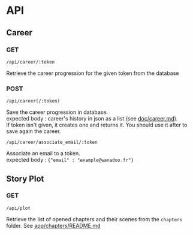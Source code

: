 API
===


## Career


### GET
	
	/api/career/:token

Retrieve the career progression for the given token from the database

### POST

	/api/career(/:token)

Save the career progression in database.  
expected body : career's history in json as a list (see [doc/career.md](career.md)).  
If token isn't given, it creates one and returns it. You should use it after to save again the career.


	/api/career/associate_email/:token

Associate an email to a token.  
expected body : `{"email" : "example@wanadoo.fr"}`

## Story Plot

### GET

	/api/plot

Retrieve the list of opened chapters and their scenes from the `chapters` folder.
See [app/chapters/README.md](../app/chapters/README.md)
